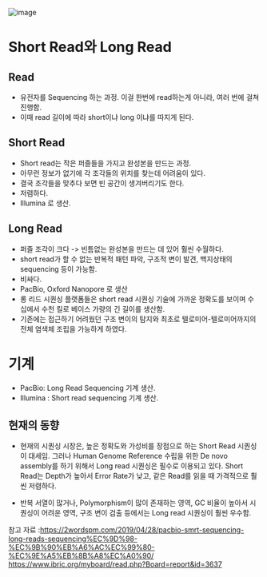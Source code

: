 


![image](https://user-images.githubusercontent.com/15938354/144561118-b636ff3c-ea44-44ef-bbe0-d66cc2f8cf7a.png)


# Short Read와 Long Read 

## Read 
- 유전자를 Sequencing 하는 과정. 이걸 한번에 read하는게 아니라, 여러 번에 걸쳐 진행함. 
- 이때 read 길이에 따라 short이냐 long 이냐를 따지게 된다.  

## Short Read
- Short read는 작은 퍼즐들을 가지고 완성본을 만드는 과정. 
- 아무런 정보가 없기에 각 조각들의 위치를 찾는데 어려움이 있다. 
- 결국 조각들을 맞추다 보면 빈 공간이 생겨버리기도 한다. 
- 저렴하다.
- Illumina 로 생산. 

## Long Read
- 퍼즐 조각이 크다 -> 빈틈없는 완성본을 만드는 데 있어 훨씬 수월하다.
- short read가 할 수 없는 반복적 패턴 파악, 구조적 변이 발견, 백지상태의 sequencing 등이 가능함.
- 비싸다.
- PacBio, Oxford Nanopore 로 생산 
- 롱 리드 시퀀싱 플랫폼들은 short read 시퀀싱 기술에 가까운 정확도를 보이며 수십에서 수천 킬로 베이스 가량의 긴 길이를 생산함.
- 기존에는 접근하기 어려웠던 구조 변이의 탐지와 최초로 텔로미어-텔로미어까지의 전체 염색체 조립을 가능하게 하였다.


# 기계
- PacBio: Long Read Sequencing 기계 생산.  
- Illumina : Short read sequencing 기계 생산. 

## 현재의 동향
- 현재의 시퀀싱 시장은, 높은 정확도와 가성비를 장점으로 하는 Short Read 시퀀싱이 대세임. 그러나 Human Genome Reference 수립을 위한 De novo assembly를 하기 위해서 Long read 시퀀싱은 필수로 이용되고 있다. Short Read는 Depth가 높아서 Error Rate가 낮고, 같은 Read를 읽을 때 가격적으로 훨씬 저렴하다.

- 반복 서열이 많거나, Polymorphism이 많이 존재하는 영역, GC 비율이 높아서 시퀀싱이 어려운 영역, 구조 변이 검출 등에서는 Long read 시퀀싱이 훨씬 우수함. 



참고 자료 :https://2wordspm.com/2019/04/28/pacbio-smrt-sequencing-long-reads-sequencing%EC%9D%98-%EC%9B%90%EB%A6%AC%EC%99%80-%EC%9E%A5%EB%8B%A8%EC%A0%90/
https://www.ibric.org/myboard/read.php?Board=report&id=3637
